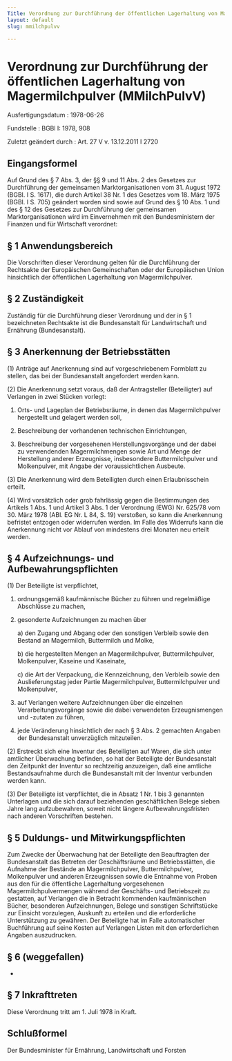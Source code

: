 ```yaml
---
Title: Verordnung zur Durchführung der öffentlichen Lagerhaltung von Magermilchpulver
layout: default
slug: mmilchpulvv

---
```


# Verordnung zur Durchführung der öffentlichen Lagerhaltung von Magermilchpulver (MMilchPulvV)

Ausfertigungsdatum
:   1978-06-26

Fundstelle
:   BGBl I: 1978, 908

Zuletzt geändert durch
:   Art. 27 V v. 13.12.2011 I 2720


## Eingangsformel

Auf Grund des § 7 Abs. 3, der §§ 9 und 11 Abs. 2 des Gesetzes zur
Durchführung der gemeinsamen Marktorganisationen vom 31. August 1972
(BGBl. I S. 1617), die durch Artikel 38 Nr. 1 des Gesetzes vom 18.
März 1975 (BGBl. I S. 705) geändert worden sind sowie auf Grund des §
10 Abs. 1 und des § 12 des Gesetzes zur Durchführung der gemeinsamen
Marktorganisationen wird im Einvernehmen mit den Bundesministern der
Finanzen und für Wirtschaft verordnet:


## § 1 Anwendungsbereich

Die Vorschriften dieser Verordnung gelten für die Durchführung der
Rechtsakte der Europäischen Gemeinschaften oder der Europäischen Union
hinsichtlich der öffentlichen Lagerhaltung von Magermilchpulver.


## § 2 Zuständigkeit

Zuständig für die Durchführung dieser Verordnung und der in § 1
bezeichneten Rechtsakte ist die Bundesanstalt für Landwirtschaft und
Ernährung (Bundesanstalt).


## § 3 Anerkennung der Betriebsstätten

(1) Anträge auf Anerkennung sind auf vorgeschriebenem Formblatt zu
stellen, das bei der Bundesanstalt angefordert werden kann.

(2) Die Anerkennung setzt voraus, daß der Antragsteller (Beteiligter)
auf Verlangen in zwei Stücken vorlegt:

1.  Orts- und Lageplan der Betriebsräume, in denen das Magermilchpulver
    hergestellt und gelagert werden soll,


2.  Beschreibung der vorhandenen technischen Einrichtungen,


3.  Beschreibung der vorgesehenen Herstellungsvorgänge und der dabei zu
    verwendenden Magermilchmengen sowie Art und Menge der Herstellung
    anderer Erzeugnisse, insbesondere Buttermilchpulver und Molkenpulver,
    mit Angabe der voraussichtlichen Ausbeute.




(3) Die Anerkennung wird dem Beteiligten durch einen Erlaubnisschein
erteilt.

(4) Wird vorsätzlich oder grob fahrlässig gegen die Bestimmungen des
Artikels 1 Abs. 1 und Artikel 3 Abs. 1 der Verordnung (EWG) Nr. 625/78
vom 30. März 1978 (ABl. EG Nr. L 84, S. 19) verstoßen, so kann die
Anerkennung befristet entzogen oder widerrufen werden. Im Falle des
Widerrufs kann die Anerkennung nicht vor Ablauf von mindestens drei
Monaten neu erteilt werden.


## § 4 Aufzeichnungs- und Aufbewahrungspflichten

(1) Der Beteiligte ist verpflichtet,

1.  ordnungsgemäß kaufmännische Bücher zu führen und regelmäßige
    Abschlüsse zu machen,


2.  gesonderte Aufzeichnungen zu machen über

    a)  den Zugang und Abgang oder den sonstigen Verbleib sowie den Bestand an
        Magermilch, Buttermilch und Molke,


    b)  die hergestellten Mengen an Magermilchpulver, Buttermilchpulver,
        Molkenpulver, Kaseine und Kaseinate,


    c)  die Art der Verpackung, die Kennzeichnung, den Verbleib sowie den
        Auslieferungstag jeder Partie Magermilchpulver, Buttermilchpulver und
        Molkenpulver,





3.  auf Verlangen weitere Aufzeichnungen über die einzelnen
    Verarbeitungsvorgänge sowie die dabei verwendeten Erzeugnismengen und
    -zutaten zu führen,


4.  jede Veränderung hinsichtlich der nach § 3 Abs. 2 gemachten Angaben
    der Bundesanstalt unverzüglich mitzuteilen.




(2) Erstreckt sich eine Inventur des Beteiligten auf Waren, die sich
unter amtlicher Überwachung befinden, so hat der Beteiligte der
Bundesanstalt den Zeitpunkt der Inventur so rechtzeitig anzuzeigen,
daß eine amtliche Bestandsaufnahme durch die Bundesanstalt mit der
Inventur verbunden werden kann.

(3) Der Beteiligte ist verpflichtet, die in Absatz 1 Nr. 1 bis 3
genannten Unterlagen und die sich darauf beziehenden geschäftlichen
Belege sieben Jahre lang aufzubewahren, soweit nicht längere
Aufbewahrungsfristen nach anderen Vorschriften bestehen.


## § 5 Duldungs- und Mitwirkungspflichten

Zum Zwecke der Überwachung hat der Beteiligte den Beauftragten der
Bundesanstalt das Betreten der Geschäftsräume und Betriebsstätten, die
Aufnahme der Bestände an Magermilchpulver, Buttermilchpulver,
Molkenpulver und anderen Erzeugnissen sowie die Entnahme von Proben
aus den für die öffentliche Lagerhaltung vorgesehenen
Magermilchpulvermengen während der Geschäfts- und Betriebszeit zu
gestatten, auf Verlangen die in Betracht kommenden kaufmännischen
Bücher, besonderen Aufzeichnungen, Belege und sonstigen Schriftstücke
zur Einsicht vorzulegen, Auskunft zu erteilen und die erforderliche
Unterstützung zu gewähren. Der Beteiligte hat im Falle automatischer
Buchführung auf seine Kosten auf Verlangen Listen mit den
erforderlichen Angaben auszudrucken.


## § 6 (weggefallen)

-


## § 7 Inkrafttreten

Diese Verordnung tritt am 1. Juli 1978 in Kraft.


## Schlußformel

Der Bundesminister für Ernährung, Landwirtschaft und Forsten

